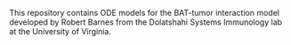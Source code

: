 This repository contains ODE models for the BAT-tumor interaction model developed by Robert Barnes from the Dolatshahi Systems Immunology lab at the University of Virginia.
